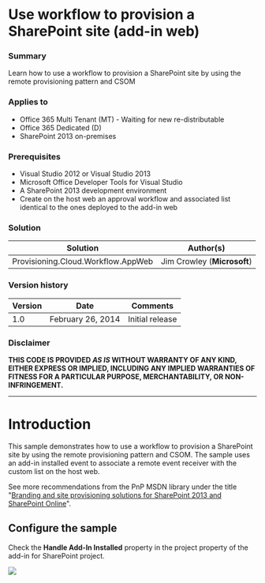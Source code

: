 # Use workflow to provision a SharePoint site (add-in web) #

### Summary ###
Learn how to use a workflow to provision a SharePoint site by using the remote provisioning pattern and CSOM

### Applies to ###
-  Office 365 Multi Tenant (MT) - Waiting for new re-distributable
-  Office 365 Dedicated (D)
-  SharePoint 2013 on-premises

### Prerequisites ###
- Visual Studio 2012 or Visual Studio 2013
- Microsoft Office Developer Tools for Visual Studio
- A SharePoint 2013 development environment
- Create on the host web an approval workflow and associated list identical to the ones deployed to the add-in web

### Solution ###
Solution | Author(s)
---------|----------
Provisioning.Cloud.Workflow.AppWeb | Jim Crowley (**Microsoft**)

### Version history ###
Version  | Date | Comments
---------| -----| --------
1.0  | February 26, 2014 | Initial release

### Disclaimer ###
**THIS CODE IS PROVIDED *AS IS* WITHOUT WARRANTY OF ANY KIND, EITHER EXPRESS OR IMPLIED, INCLUDING ANY IMPLIED WARRANTIES OF FITNESS FOR A PARTICULAR PURPOSE, MERCHANTABILITY, OR NON-INFRINGEMENT.**


----------

# Introduction #
This sample demonstrates how to use a workflow to provision a SharePoint site by using the remote provisioning pattern and CSOM. The sample uses an add-in installed event to associate a remote event receiver with the custom list on the host web.

See more recommendations from the PnP MSDN library under the title "[Branding and site provisioning solutions for SharePoint 2013 and SharePoint Online](https://msdn.microsoft.com/en-us/library/office/dn985881.aspx)".


## Configure the sample ##
Check the **Handle Add-In Installed** property in the project property of the add-in for SharePoint project.


<img src="https://telemetry.sharepointpnp.com/pnp/samples/Provisioning.Cloud.Workflow.AppWeb" />